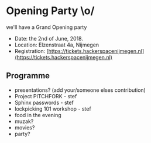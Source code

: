 # Opening Party \o/

we'll have a Grand Opening party

* Date: the 2nd of June, 2018.
* Location: Elzenstraat 4a, Nijmegen
* Registration: [https://tickets.hackerspacenijmegen.nl](https://tickets.hackerspacenijmegen.nl)

## Programme

* presentations? (add your/someone elses contribution)
 * Project PITCHFORK - stef
 * Sphinx passwords - stef
 * lockpicking 101 workshop - stef
* food in the evening
* muzak?
* movies?
* party?
